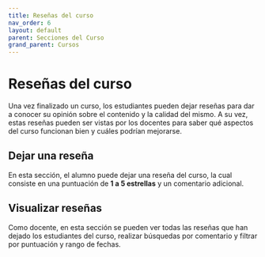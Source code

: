 ```yaml
---
title: Reseñas del curso
nav_order: 6
layout: default
parent: Secciones del Curso
grand_parent: Cursos
---
```


# Reseñas del curso

Una vez finalizado un curso, los estudiantes pueden dejar reseñas para dar a conocer su opinión sobre el contenido y la
calidad del mismo. A su vez, estas reseñas pueden ser vistas por los docentes para saber qué aspectos del curso
funcionan bien y cuáles podrían mejorarse.

## Dejar una reseña

En esta sección, el alumno puede dejar una reseña del curso, la cual consiste en una puntuación de **1 a 5 estrellas**
y un comentario adicional.

<!-- TODO: agregar una imagen de un alumno dejando una reseña -->

## Visualizar reseñas

Como docente, en esta sección se pueden ver todas las reseñas que han dejado los estudiantes del curso, realizar
búsquedas por comentario y filtrar por puntuación y rango de fechas.

<!-- TODO: agregar una imagen de la vista del docente de reseñas -->